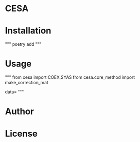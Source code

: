 # CESA

# Installation
"""
poetry add 
"""

# Usage
"""
from cesa import COEX,SYAS
from cesa.core_method import make_correction_mat

data=
"""

# Author

# License

